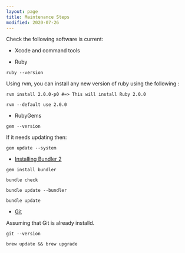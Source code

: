 ```yaml
---
layout: page
title: Maintenance Steps
modified: 2020-07-26
---
```


Check the following software is current:

* Xcode and command tools

* Ruby

```
ruby --version

```

Using rvm, you can install any new version of ruby using the following :

```
rvm install 2.0.0-p0 #=> This will install Ruby 2.0.0

rvm --default use 2.0.0

```

* RubyGems

```
gem --version
```

If it needs updating then:

```
gem update --system
```

* [Installing Bundler 2](https://bundler.io/guides/bundler_2_upgrade.html)

```
gem install bundler

bundle check

bundle update --bundler

bundle update

```

* [Git](https://medium.com/@katopz/how-to-upgrade-git-ff00ea12be18)

Assuming that Git is already installd.

```
git --version

brew update && brew upgrade

```
